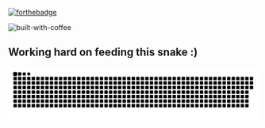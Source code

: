 [![forthebadge](https://forthebadge.com/images/badges/built-with-science.svg)](https://forthebadge.com) 


![built-with-coffee](https://user-images.githubusercontent.com/23728822/169647835-198fec8e-5a61-43fb-a40a-e38738e55bbd.svg)

<h2> Working hard on feeding this snake :) </h2>

![GitHub Snake dark](https://github.com/likeajumprope/likeajumprope/blob/output/github-contribution-grid-snake.svg)
